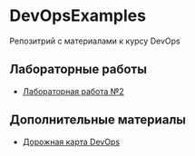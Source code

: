 # DevOpsExamples
Репозитрий с материалами к курсу DevOps 

## Лабораторные работы
- [Лабораторная работа №2](https://github.com/rnv812/DevOpsExamples/tree/master/Lab2)

## Дополнительные материалы
- [Дорожная карта DevOps](https://roadmap.sh/devops)
